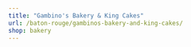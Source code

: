 ```yaml
---
title: "Gambino's Bakery & King Cakes"
url: /baton-rouge/gambinos-bakery-and-king-cakes/
shop: bakery
---
```

